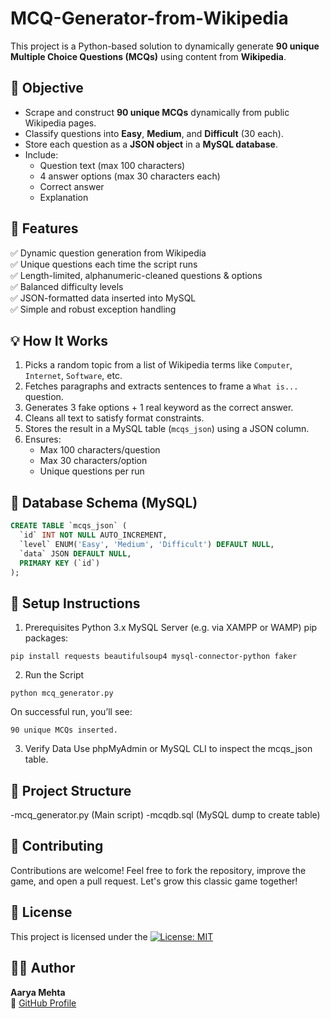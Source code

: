# MCQ-Generator-from-Wikipedia
This project is a Python-based solution to dynamically generate **90 unique Multiple Choice Questions (MCQs)** using content from **Wikipedia**.

## 🎯 Objective
- Scrape and construct **90 unique MCQs** dynamically from public Wikipedia pages.
- Classify questions into **Easy**, **Medium**, and **Difficult** (30 each).
- Store each question as a **JSON object** in a **MySQL database**.
- Include:
  - Question text (max 100 characters)
  - 4 answer options (max 30 characters each)
  - Correct answer
  - Explanation

## 🚀 Features

✅ Dynamic question generation from Wikipedia  
✅ Unique questions each time the script runs  
✅ Length-limited, alphanumeric-cleaned questions & options  
✅ Balanced difficulty levels  
✅ JSON-formatted data inserted into MySQL  
✅ Simple and robust exception handling

## 💡 How It Works
1. Picks a random topic from a list of Wikipedia terms like `Computer`, `Internet`, `Software`, etc.
2. Fetches paragraphs and extracts sentences to frame a `What is...` question.
3. Generates 3 fake options + 1 real keyword as the correct answer.
4. Cleans all text to satisfy format constraints.
5. Stores the result in a MySQL table (`mcqs_json`) using a JSON column.
6. Ensures:
   - Max 100 characters/question
   - Max 30 characters/option
   - Unique questions per run

## 🧾 Database Schema (MySQL)
```sql
CREATE TABLE `mcqs_json` (
  `id` INT NOT NULL AUTO_INCREMENT,
  `level` ENUM('Easy', 'Medium', 'Difficult') DEFAULT NULL,
  `data` JSON DEFAULT NULL,
  PRIMARY KEY (`id`)
);
```

## 🔧 Setup Instructions
1. Prerequisites
Python 3.x
MySQL Server (e.g. via XAMPP or WAMP)
pip packages:
```
pip install requests beautifulsoup4 mysql-connector-python faker
```
2. Run the Script
```
python mcq_generator.py
```
On successful run, you’ll see:
```
90 unique MCQs inserted.
```
3. Verify Data
Use phpMyAdmin or MySQL CLI to inspect the mcqs_json table.

## 📂 Project Structure
-mcq_generator.py (Main script)
-mcqdb.sql  (MySQL dump to create table)

## 🤝 Contributing
Contributions are welcome!
Feel free to fork the repository, improve the game, and open a pull request. Let's grow this classic game together!

## 📄 License
This project is licensed under the [![License: MIT](https://img.shields.io/badge/License-MIT-blue.svg)](./LICENSE)

## 👩‍💻 Author
**Aarya Mehta**  
🔗 [GitHub Profile](https://github.com/AaryaMehta2506)



